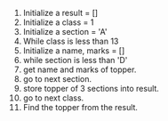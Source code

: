 1. Initialize a result = []
2. Initialize a class = 1
3. Initialize a section = 'A'
4. While class is less than 13
5.   Initialize a name, marks = []
6.   while section is less than 'D'
7. 	get name and marks of topper.
8. 	go to next section.
9.   store topper of 3 sections into result.
10.  go to next class.
11. Find the topper from the result.
 










			


